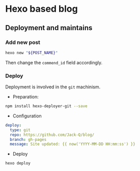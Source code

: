 # Hexo based blog

## Deployment and maintains

### Add new post

```bash
hexo new "${POST_NAME}"
```
Then change the `commend_id` field accordingly.

### Deploy

Deployment is involved in the `git` machinism.

* Preparation:

```bash
npm install hexo-deployer-git --save
```

* Configuration

```yaml
deploy:
  type: git
  repo: https://github.com/Jack-Q/blog/
  branch: gh-pages
  message: Site updated: {{ now('YYYY-MM-DD HH:mm:ss') }}
```

* Deploy

```bash
hexo deploy
```
